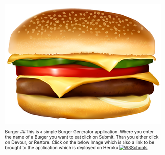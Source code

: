 ![alt text](images/burger.png)

Burger
##This is a simple Burger Generator application. Where you enter the name of a Burger you want to eat click on Submit. Than you either click on Devour, or Restore. Click on the below Image which is also a link to be brought to the application which is deployed on Heroku
<a href="https://polar-hollows-18989.herokuapp.com/">
<img border="0" alt="W3Schools" src="images/burger_website.jpg" width="100" height="100">
